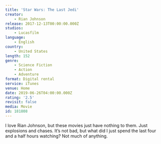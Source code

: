 ```yaml
---
title: 'Star Wars: The Last Jedi'
creator:
    - Rian Johnson
release: 2017-12-13T00:00:00.000Z
studios:
    - Lucasfilm
language:
    - English
country:
    - United States
length: 152
genre:
    - Science Fiction
    - Action
    - Adventure
format: Digital rental
service: iTunes
venue: Home
date: 2019-06-26T04:00:00.000Z
rating: '2.5'
revisit: false
media: Movie
id: 181808
---
```


I love Rian Johnson, but these movies just have nothing to them. Just explosions and chases. It’s not bad, but what did I just spend the last four and a half hours watching? Not much of anything.
